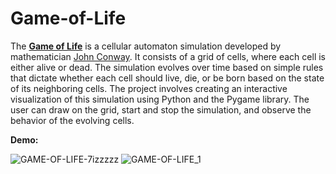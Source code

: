 # Game-of-Life

The [**Game of Life**](https://en.wikipedia.org/wiki/Conway%27s_Game_of_Life) is a cellular automaton simulation developed by mathematician [John Conway](https://en.wikipedia.org/wiki/John_Horton_Conway). It consists of a grid of cells, where each cell is either alive or dead. The simulation evolves over time based on simple rules that dictate whether each cell should live, die, or be born based on the state of its neighboring cells. The project involves creating an interactive visualization of this simulation using Python and the Pygame library. The user can draw on the grid, start and stop the simulation, and observe the behavior of the evolving cells.

**Demo:**

![GAME-OF-LIFE-7izzzzz](https://user-images.githubusercontent.com/75329130/222968278-7d95d590-1120-4c45-bdec-b7f1032e0217.gif)
![GAME-OF-LIFE_1](https://user-images.githubusercontent.com/75329130/222969701-5d096b93-634b-4d6a-ab4e-0588cbbff7f1.gif)






